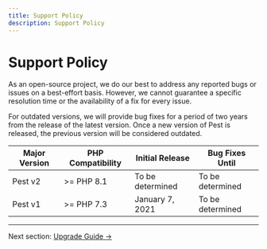 ```yaml
---
title: Support Policy
description: Support Policy
---
```

# Support Policy

As an open-source project, we do our best to address any reported bugs or issues on a best-effort basis. However, we cannot guarantee a specific resolution time or the availability of a fix for every issue.

For outdated versions, we will provide bug fixes for a period of two years from the release of the latest version. Once a new version of Pest is released, the previous version will be considered outdated.

| Major Version | PHP Compatibility | Initial Release | Bug Fixes Until
| --- | --- | --- | --- |
| Pest v2 | >= PHP 8.1 | To be determined | To be determined
| Pest v1 | >= PHP 7.3 | January 7, 2021 | To be determined

----

Next section: [Upgrade Guide →](/docs/upgrade-guide)
